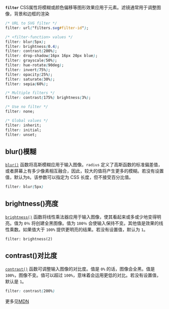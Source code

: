 **`filter`** CSS属性将模糊或颜色偏移等图形效果应用于元素。滤镜通常用于调整图像，背景和边框的渲染

```css
/* URL to SVG filter */
filter: url("filters.svg#filter-id");

/* <filter-function> values */
filter: blur(5px);
filter: brightness(0.4);
filter: contrast(200%);
filter: drop-shadow(16px 16px 20px blue);
filter: grayscale(50%);
filter: hue-rotate(90deg);
filter: invert(75%);
filter: opacity(25%);
filter: saturate(30%);
filter: sepia(60%);

/* Multiple filters */
filter: contrast(175%) brightness(3%);

/* Use no filter */
filter: none;

/* Global values */
filter: inherit;
filter: initial;
filter: unset;
```

## blur()模糊

[`blur()`](https://developer.mozilla.org/zh-CN/docs/Web/CSS/filter-function/blur()) 函数将高斯模糊应用于输入图像。`radius` 定义了高斯函数的标准偏差值，或者屏幕上有多少像素相互融合，因此，较大的值将产生更多的模糊。若没有设置值，默认为`0`。该参数可以指定为 CSS 长度，但不接受百分比值。

```css
filter: blur(5px)

```

## brightness()亮度

[`brightness()`](https://developer.mozilla.org/zh-CN/docs/Web/CSS/filter-function/brightness()) 函数将线性乘法器应用于输入图像，使其看起来或多或少地变得明亮。值为 `0％` 将创建全黑图像。值为 `100％` 会使输入保持不变。其他值是效果的线性乘数。如果值大于 `100%` 提供更明亮的结果。若没有设置值，默认为 `1`。

```
filter: brightness(2)
```

## contrast()对比度

[`contrast()`](https://developer.mozilla.org/zh-CN/docs/Web/CSS/filter-function/contrast()) 函数可调整输入图像的对比度。值是 `0%` 的话，图像会全黑。值是 `100%`，图像不变。值可以超过 `100%`，意味着会运用更低的对比。若没有设置值，默认是 `1`。

```css
filter: contrast(200%)

```

更多见[MDN](https://developer.mozilla.org/zh-CN/docs/Web/CSS/filter)

